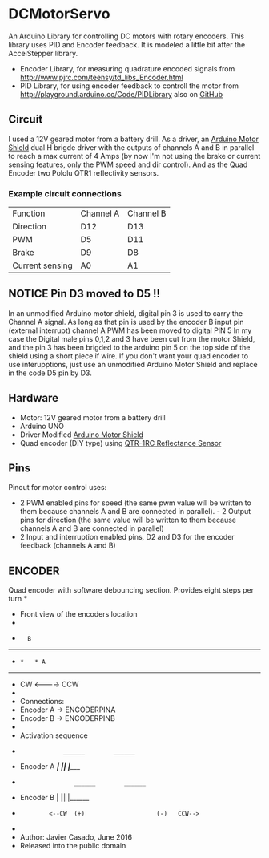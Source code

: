 DCMotorServo
============

An Arduino Library for controlling DC motors with rotary encoders. This library uses PID and Encoder feedback. It is modeled a little bit after the AccelStepper library.

 * Encoder Library, for measuring quadrature encoded signals from http://www.pjrc.com/teensy/td_libs_Encoder.html
 * PID Library, for using encoder feedback to controll the motor from http://playground.arduino.cc/Code/PIDLibrary  also on [GitHub](https://github.com/br3ttb/Arduino-PID-Library)

Circuit
-------
I used a 12V geared motor from a battery drill. As a driver, an [Arduino Motor Shield](https://www.arduino.cc/en/Main/ArduinoMotorShieldR3) dual H brigde driver with the outputs of channels A and B in parallel to reach a max current of 4 Amps (by now I'm not using the brake or current sensing features, only the PWM speed and dir control). And as the Quad Encoder two Pololu QTR1 reflectivity sensors.

### Example circuit connections
<table>
<tr><td>Function</td><td> Channel A </td><td>Channel B</td></tr>
<tr><td>Direction</td><td>D12</td><td>D13</td></tr>
<tr><td>PWM</td><td>D5</td><td>D11</td></tr>
<tr><td>Brake</td><td>D9</td><td>D8</td></tr>
<tr><td>Current sensing </td><td>A0</td><td>A1</td></tr>
</table>

NOTICE Pin D3 moved to D5 !!
---------------------------
In an unmodified Arduino motor shield, digital pin 3 is used to carry the Channel A signal. As long  as that pin is used by the encoder B input pin (external interrupt) channel A PWM has been moved to digital PIN 5 In my case the Digital male pins 0,1,2 and 3 have been cut from the motor Shield, and the pin 3 has been brigded to the arduino pin 5 on the top side of the shield using a short piece if wire.
If you don't want your quad encoder to use interupptions, just use an unmodified Arduino Motor Shield and replace in the code D5 pin by D3. 

Hardware
--------
 * Motor: 12V geared motor from a battery drill
 * Arduino UNO
 * Driver Modified [Arduino Motor Shield](https://www.arduino.cc/en/Main/ArduinoMotorShieldR3)  
 * Quad encoder (DIY type) using [QTR-1RC Reflectance Sensor](https://www.pololu.com/product/959)
  
Pins
----
Pinout for motor control uses:
- 2 PWM enabled pins for speed (the same pwm value will be written to them because channels A and B are connected in parallel). - 2 Output pins for direction (the same value will be written to them because channels A and B are connected in parallel)
- 2 Input and interruption enabled pins, D2 and D3 for the encoder feedback (channels A and B)

ENCODER
--------
Quad encoder with software debouncing section. Provides eight steps per turn
 *
 * Front view of the encoders location
 *
 *       B
 *      ***
 *     *   * A
 *      ***
 *  CW <----> CCW
 * 
 *  Connections:
 *  Encoder A -> ENCODERPINA
 *  Encoder B -> ENCODERPINB
 *
 *  Activation sequence
 *                 ______        ______
 *  Encoder A  ___|      |______|      |______
 *                    ______        ______
 *  Encoder B  ______|      |______|      |______
 *             <--CW  (+)                    (-)   CCW-->
 *
 * Author: Javier Casado, June 2016
 * Released into the public domain

